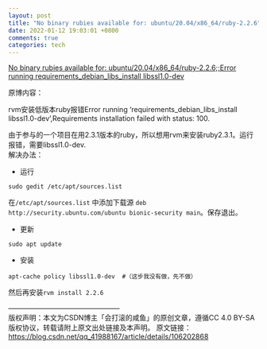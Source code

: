 ```yaml
---
layout: post
title: "No binary rubies available for: ubuntu/20.04/x86_64/ruby-2.2.6"
date: 2022-01-12 19:03:01 +0800
comments: true
categories: tech
---
```




[No binary rubies available for: ubuntu/20.04/x86_64/ruby-2.2.6;;Error running requirements_debian_libs_install libssl1.0-dev](https://blog.csdn.net/qq_41988167/article/details/106202868)  

原博内容：  

rvm安装低版本ruby报错Error running ‘requirements_debian_libs_install libssl1.0-dev’,Requirements installation failed with status: 100.  

由于参与的一个项目在用2.3.1版本的ruby，所以想用rvm来安装ruby2.3.1。运行报错，需要libssl1.0-dev.  
解决办法：  

- 运行

```
sudo gedit /etc/apt/sources.list
```

在`/etc/apt/sources.list` 中添加下载源 `deb http://security.ubuntu.com/ubuntu bionic-security main`。保存退出。  

- 更新

```
sudo apt update
```

- 安装 

```
apt-cache policy libssl1.0-dev  #（这步我没有做，先不做）
```

然后再安装`rvm install 2.2.6`  

————————————————  
版权声明：本文为CSDN博主「会打滚的咸鱼」的原创文章，遵循CC 4.0 BY-SA版权协议，转载请附上原文出处链接及本声明。
原文链接：https://blog.csdn.net/qq_41988167/article/details/106202868
